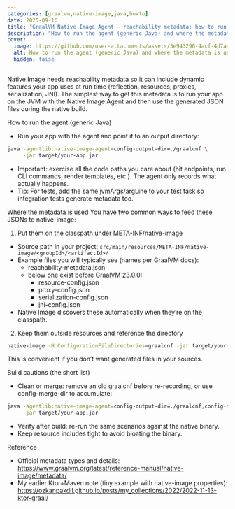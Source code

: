 ```yaml
---
categories: [graalvm,native-image,java,howto]
date: 2025-09-16
title: "GraalVM Native Image Agent — reachability metadata: how to run it, where files go"
description: "How to run the agent (generic Java) and where the metadata is used"
cover:
  image: https://github.com/user-attachments/assets/3e943296-4acf-4d7a-af76-87bd4944525c
  alt: How to run the agent (generic Java) and where the metadata is used
  hidden: false
---
```

Native Image needs reachability metadata so it can include dynamic features your app uses at run time (reflection, resources, proxies, serialization, JNI). The simplest way to get this metadata is to run your app on the JVM with the Native Image Agent and then use the generated JSON files during the native build.

How to run the agent (generic Java)
- Run your app with the agent and point it to an output directory:
```bash
java -agentlib:native-image-agent=config-output-dir=./graalcnf \
     -jar target/your-app.jar
```
- Important: exercise all the code paths you care about (hit endpoints, run CLI commands, render templates, etc.). The agent only records what actually happens.
- Tip: For tests, add the same jvmArgs/argLine to your test task so integration tests generate metadata too.

Where the metadata is used
You have two common ways to feed these JSONs to native-image:

1) Put them on the classpath under META-INF/native-image
- Source path in your project:
  `src/main/resources/META-INF/native-image/<groupId>/<artifactId>/`
- Example files you will typically see (names per GraalVM docs):
  - reachability-metadata.json
  - below one exist before GraalVM 23.0.0:
    - resource-config.json
    - proxy-config.json
    - serialization-config.json
    - jni-config.json
- Native Image discovers these automatically when they’re on the classpath.

2) Keep them outside resources and reference the directory
```bash
native-image -H:ConfigurationFileDirectories=graalcnf -jar target/your-app.jar
```
This is convenient if you don’t want generated files in your sources.

Build cautions (the short list)
- Clean or merge: remove an old graalcnf before re-recording, or use config-merge-dir to accumulate:
```bash
java -agentlib:native-image-agent=config-output-dir=./graalcnf,config-merge-dir=./graalcnf \
     -jar target/your-app.jar
```
- Verify after build: re-run the same scenarios against the native binary.
- Keep resource includes tight to avoid bloating the binary.

Reference
- Official metadata types and details: https://www.graalvm.org/latest/reference-manual/native-image/metadata/
- My earlier Ktor+Maven note (tiny example with native-image.properties): https://ozkanpakdil.github.io/posts/my_collections/2022/2022-11-13-ktor-graal/